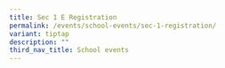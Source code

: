 ```yaml
---
title: Sec 1 E Registration
permalink: /events/school-events/sec-1-registration/
variant: tiptap
description: ""
third_nav_title: School events
---
```

